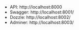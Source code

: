 - API: http://localhost:8000
- Swagger: http://localhost:8001/
- Dozzle: http://localhost:8002/
- Adminer: http://localhost:8003/